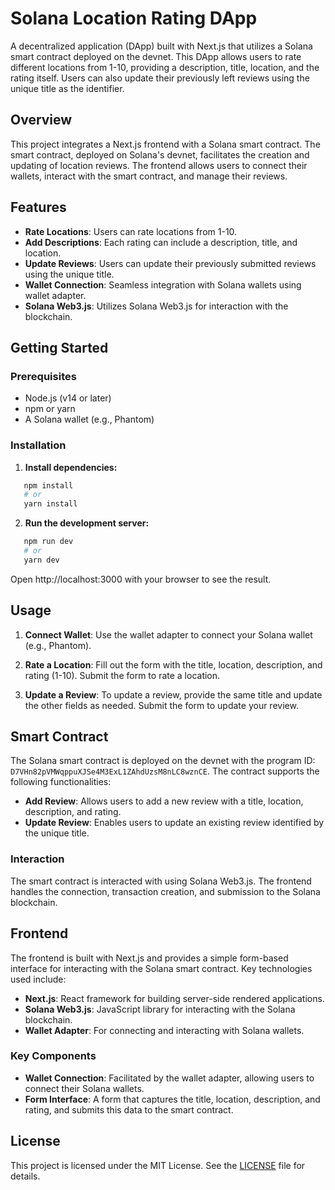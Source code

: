 # Solana Location Rating DApp

A decentralized application (DApp) built with Next.js that utilizes a Solana smart contract deployed on the devnet. This DApp allows users to rate different locations from 1-10, providing a description, title, location, and the rating itself. Users can also update their previously left reviews using the unique title as the identifier.

## Overview

This project integrates a Next.js frontend with a Solana smart contract. The smart contract, deployed on Solana's devnet, facilitates the creation and updating of location reviews. The frontend allows users to connect their wallets, interact with the smart contract, and manage their reviews.

## Features

- **Rate Locations**: Users can rate locations from 1-10.
- **Add Descriptions**: Each rating can include a description, title, and location.
- **Update Reviews**: Users can update their previously submitted reviews using the unique title.
- **Wallet Connection**: Seamless integration with Solana wallets using wallet adapter.
- **Solana Web3.js**: Utilizes Solana Web3.js for interaction with the blockchain.

## Getting Started

### Prerequisites

- Node.js (v14 or later)
- npm or yarn
- A Solana wallet (e.g., Phantom)

### Installation

1. **Install dependencies:**

```bash
   npm install
   # or
   yarn install
```

2. **Run the development server:**

```bash
   npm run dev
   # or
   yarn dev
```

Open http://localhost:3000 with your browser to see the result.

## Usage

1. **Connect Wallet**: Use the wallet adapter to connect your Solana wallet (e.g., Phantom).

2. **Rate a Location**: Fill out the form with the title, location, description, and rating (1-10). Submit the form to rate a location.

3. **Update a Review**: To update a review, provide the same title and update the other fields as needed. Submit the form to update your review.

## Smart Contract

The Solana smart contract is deployed on the devnet with the program ID: `D7VHn82pVMWqppuXJSe4M3ExL1ZAhdUzsM8nLC8wznCE`. The contract supports the following functionalities:

- **Add Review**: Allows users to add a new review with a title, location, description, and rating.
- **Update Review**: Enables users to update an existing review identified by the unique title.

### Interaction

The smart contract is interacted with using Solana Web3.js. The frontend handles the connection, transaction creation, and submission to the Solana blockchain.

## Frontend

The frontend is built with Next.js and provides a simple form-based interface for interacting with the Solana smart contract. Key technologies used include:

- **Next.js**: React framework for building server-side rendered applications.
- **Solana Web3.js**: JavaScript library for interacting with the Solana blockchain.
- **Wallet Adapter**: For connecting and interacting with Solana wallets.

### Key Components

- **Wallet Connection**: Facilitated by the wallet adapter, allowing users to connect their Solana wallets.
- **Form Interface**: A form that captures the title, location, description, and rating, and submits this data to the smart contract.

## License

This project is licensed under the MIT License. See the [LICENSE](LICENSE) file for details.
